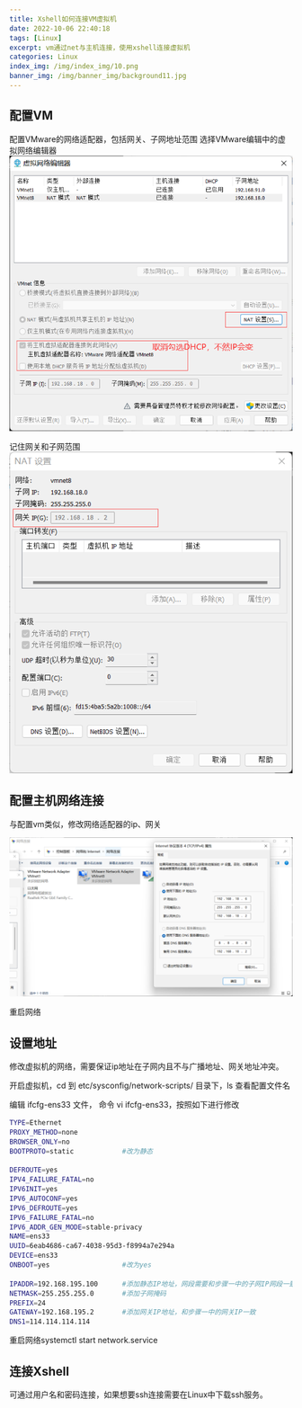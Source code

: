 ```yaml
---
title: Xshell如何连接VM虚拟机
date: 2022-10-06 22:40:18
tags: [Linux]
excerpt: vm通过net与主机连接，使用xshell连接虚拟机
categories: Linux
index_img: /img/index_img/10.png
banner_img: /img/banner_img/background11.jpg
---
```



## 配置VM

配置VMware的网络适配器，包括网关、子网地址范围
选择VMware编辑中的虚拟网络编辑器
![](https://raw.githubusercontent.com/univwang/img/main/20221007193039.png)

记住网关和子网范围
![](https://raw.githubusercontent.com/univwang/img/main/20221007193245.png)
## 配置主机网络连接

与配置vm类似，修改网络适配器的ip、网关

![](https://raw.githubusercontent.com/univwang/img/main/20221007193640.png)

重启网络

## 设置地址

修改虚拟机的网络，需要保证ip地址在子网内且不与广播地址、网关地址冲突。

开启虚拟机，cd 到 etc/sysconfig/network-scripts/ 目录下，ls 查看配置文件名


编辑 ifcfg-ens33 文件， 命令 vi ifcfg-ens33，按照如下进行修改

```sh
TYPE=Ethernet
PROXY_METHOD=none
BROWSER_ONLY=no
BOOTPROTO=static			#改为静态

DEFROUTE=yes
IPV4_FAILURE_FATAL=no
IPV6INIT=yes
IPV6_AUTOCONF=yes
IPV6_DEFROUTE=yes
IPV6_FAILURE_FATAL=no
IPV6_ADDR_GEN_MODE=stable-privacy
NAME=ens33
UUID=6eab4686-ca67-4038-95d3-f8994a7e294a
DEVICE=ens33
ONBOOT=yes					#改为yes

IPADDR=192.168.195.100		#添加静态IP地址，网段需要和步骤一中的子网IP网段一致
NETMASK=255.255.255.0		#添加子网掩码
PREFIX=24
GATEWAY=192.168.195.2		#添加网关IP地址，和步骤一中的网关IP一致
DNS1=114.114.114.114

```
重启网络systemctl start network.service


## 连接Xshell

可通过用户名和密码连接，如果想要ssh连接需要在Linux中下载ssh服务。